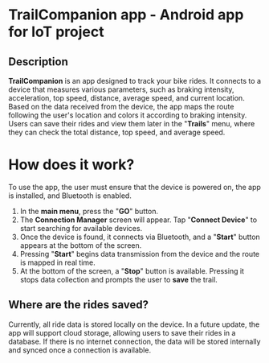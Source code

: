 # TrailCompanion app - Android app for IoT project
## Description

**TrailCompanion** is an app designed to track your bike rides. It connects to a device that measures various parameters, such as braking intensity, acceleration, top speed, distance, average speed, and current location. Based on the data received from the device, the app maps the route following the user's location and colors it according to braking intensity. Users can save their rides and view them later in the "**Trails**" menu, where they can check the total distance, top speed, and average speed.

# How does it work?

To use the app, the user must ensure that the device is powered on, the app is installed, and Bluetooth is enabled.
1. In the **main menu**, press the "**GO**" button.
2. The **Connection Manager** screen will appear. Tap "**Connect Device**" to start searching for available devices.
3. Once the device is found, it connects via Bluetooth, and a "**Start**" button appears at the bottom of the screen.
4. Pressing "**Start**" begins data transmission from the device and the route is mapped in real time.
5. At the bottom of the screen, a "**Stop**" button is available. Pressing it stops data collection and prompts the user to **save** the trail.

## Where are the rides saved?

Currently, all ride data is stored locally on the device. In a future update, the app will support cloud storage, allowing users to save their rides in a database. If there is no internet connection, the data will be stored internally and synced once a connection is available.
